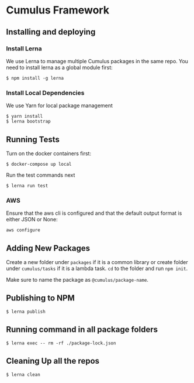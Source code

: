 # Cumulus Framework

## Installing and deploying

### Install Lerna

We use Lerna to manage multiple Cumulus packages in the same repo. You need to install lerna as a global module first:

    $ npm install -g lerna

### Install Local Dependencies

We use Yarn for local package management

    $ yarn install
    $ lerna bootstrap

## Running Tests

Turn on the docker containers first:

    $ docker-compose up local

Run the test commands next

    $ lerna run test


### AWS

Ensure that the aws cli is configured and that the default output format is either JSON or None:

```
aws configure
```

## Adding New Packages

Create a new folder under `packages` if it is a common library or create folder under `cumulus/tasks` if it is a lambda task. `cd` to the folder and run `npm init`.

Make sure to name the package as `@cumulus/package-name`.

## Publishing to NPM

    $ lerna publish

## Running command in all package folders

    $ lerna exec -- rm -rf ./package-lock.json

## Cleaning Up all the repos

    $ lerna clean

